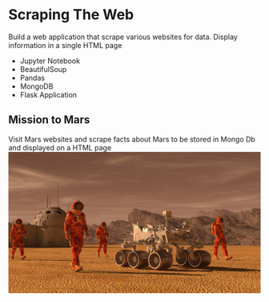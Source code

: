 # Scraping The Web
Build a web application that scrape various websites for data. Display information in a single HTML page

* Jupyter Notebook
* BeautifulSoup
* Pandas
* MongoDB 
* Flask Application

## Mission to Mars
Visit Mars websites and scrape facts about Mars to be stored in Mongo Db and displayed on a HTML page
![](Mission_to_Mars/App_Screenshots/mission_to_mars.png)
